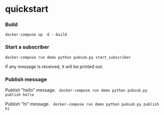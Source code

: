 # quickstart

### Build
`docker-compose up -d --build`

### Start a subscriber
`docker-compose run demo python pubsub.py start_subscriber`

If any message is received, it will be printed out.

### Publish message
Publish "hello" message.
` docker-compose run demo python pubsub.py publish hello`

Publish "hi" message.
` docker-compose run demo python pubsub.py publish hi`
